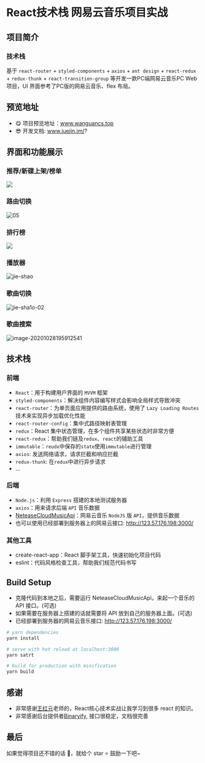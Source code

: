 # React技术栈 网易云音乐项目实战

## 项目简介
### 技术栈
基于 `react-router` + `styled-components` + `axios` + `ant design` + `react-redux` + `redux-thunk` + `react-transition-group` 等开发一款PC端网易云音乐PC Web项目，UI 界面参考了PC版的网易云音乐、flex 布局。

## 预览地址
- 😋 项目预览地址：www.wanguancs.top
- 😎 开发文档: www.juejin.im/?

## 界面和功能展示
### 推荐/新碟上架/榜单

![](https://mingcloudpic.oss-cn-beijing.aliyuncs.com/img/20201020210035.gif)

### 路由切换

![05](https://mingcloudpic.oss-cn-beijing.aliyuncs.com/img/20201020210132.gif)

### 排行榜

![](https://gitee.com/xmkm/cloudPic/raw/master/img/20201030133338.png)

### 播放器

![jie-shao](https://mingcloudpic.oss-cn-beijing.aliyuncs.com/img/20201020205714.gif)

### 歌曲切换

![jie-sha1o-02](https://mingcloudpic.oss-cn-beijing.aliyuncs.com/img/20201020205846.gif)

### 歌曲搜索

![image-20201028195912541](https://gitee.com/xmkm/cloudPic/raw/master/img/20201028195918.png)


## 技术栈

### 前端

- `React`：用于构建用户界面的 `MVVM` 框架
- `styled-components`：解决组件内容编写样式会影响全局样式导致冲突
- `react-router`：为单页面应用提供的路由系统，使用了 `Lazy Loading Routes` 技术来实现异步加载优化性能
- `react-router-config`：集中式路径映射表管理
- `redux`：React 集中状态管理，在多个组件共享某些状态时非常方便
- `react-redux`：帮助我们链及`redux`、`react`的辅助工具
- `immutable`：`reudx`中保存的`state`使用`immutable`进行管理
- `axios`: 发送网络请求，请求拦截和响应拦截
- `redux-thunk`: 在`redux`中进行异步请求
- ...

### 后端

- `Node.js`：利用 `Express` 搭建的本地测试服务器
- `axios`：用来请求后端 `API` 音乐数据
- [NeteaseCloudMusicApi](https://binaryify.github.io/NeteaseCloudMusicApi/#/)：网易云音乐 `NodeJS` 版 `API`，提供音乐数据
- 也可以使用已经部署到服务器上的网易云接口: http://123.57.176.198:3000/

### 其他工具

- create-react-app：React 脚手架工具，快速初始化项目代码
- eslint：代码风格检查工具，帮助我们规范代码书写


## Build Setup
- 克隆代码到本地之后，需要运行 NeteaseCloudMusicApi，来起一个音乐的 API 接口。(可选)
- 如果需要在服务器上搭建的话就需要将 API 放到自己的服务器上面。(可选)
- 已经部署到服务器的网易云音乐接口: http://123.57.176.198:3000/

``` powershell
# yarn dependencies
yarn install

# serve with hot reload at localhost:3000
yarn satrt

# build for production with minification
yarn build
```


## 感谢

- 非常感谢[王红元](https://github.com/coderwhy)老师的，React核心技术实战让我学习到很多 react 的知识。
- 非常感谢后台提供者[Binaryify](https://github.com/Binaryify/NeteaseCloudMusicApi), 接口很稳定，文档很完善


## 最后
如果觉得项目还不错的话 👏，就给个 star ⭐ 鼓励一下吧~

